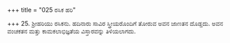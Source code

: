 +++
title = "025 ರಸಿಕ ಹರಿ"

+++
25. ಶ್ರೀಹರಿಯು ರಸಿಕನು. ಹದಿನಾರು ಸಾವಿರ ಸ್ತ್ರೀಯರೊಂದಿಗೆ ತೋರುವ  ಅವನ ಜಾಣತನ ದೊಡ್ಡದು. ಅವನ ವಂಚಕತನ ಮತ್ತು ಕಾಮಕಲಾಭಿಜ್ಞತೆಯ ವಿಸ್ತಾರವನ್ನು ತಿಳಿಯಲಾಗದು.
